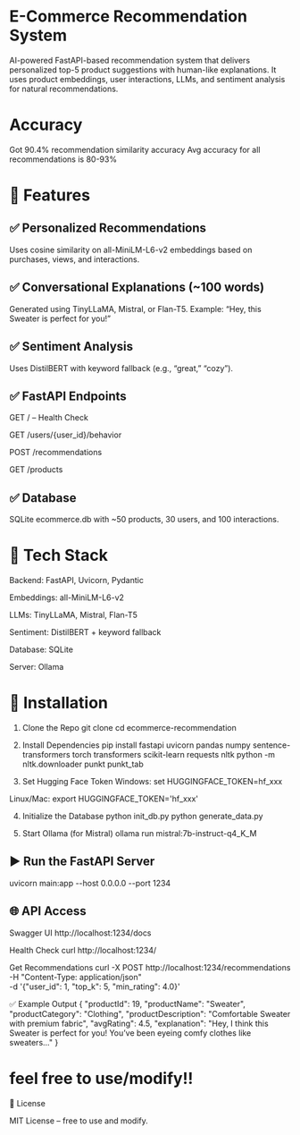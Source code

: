 # E-Commerce Recommendation System

AI-powered FastAPI-based recommendation system that delivers personalized top-5 product suggestions with human-like explanations. It uses product embeddings, user interactions, LLMs, and sentiment analysis for natural recommendations.

# Accuracy 
Got 90.4% recommendation similarity accuracy 
Avg accuracy for all recommendations is 80-93%

# 🚀 Features
## ✅ Personalized Recommendations

Uses cosine similarity on all-MiniLM-L6-v2 embeddings based on purchases, views, and interactions.

## ✅ Conversational Explanations (~100 words)

Generated using TinyLLaMA, Mistral, or Flan-T5.
Example: “Hey, this Sweater is perfect for you!”

## ✅ Sentiment Analysis

Uses DistilBERT with keyword fallback (e.g., “great,” “cozy”).

## ✅ FastAPI Endpoints

GET / – Health Check

GET /users/{user_id}/behavior

POST /recommendations

GET /products

## ✅ Database

SQLite ecommerce.db with ~50 products, 30 users, and 100 interactions.

# 🧠 Tech Stack

Backend: FastAPI, Uvicorn, Pydantic

Embeddings: all-MiniLM-L6-v2

LLMs: TinyLLaMA, Mistral, Flan-T5

Sentiment: DistilBERT + keyword fallback

Database: SQLite

Server: Ollama

# 🔧 Installation
1. Clone the Repo
git clone <repository-url>
cd ecommerce-recommendation

2. Install Dependencies
pip install fastapi uvicorn pandas numpy sentence-transformers torch transformers scikit-learn requests nltk
python -m nltk.downloader punkt punkt_tab

3. Set Hugging Face Token
Windows: 
set HUGGINGFACE_TOKEN=hf_xxx

Linux/Mac: 
export HUGGINGFACE_TOKEN='hf_xxx'

4. Initialize the Database
python init_db.py
python generate_data.py

5. Start Ollama (for Mistral)
ollama run mistral:7b-instruct-q4_K_M

## ▶️ Run the FastAPI Server
uvicorn main:app --host 0.0.0.0 --port 1234

## 🌐 API Access
Swagger UI
http://localhost:1234/docs

Health Check
curl http://localhost:1234/

Get Recommendations
curl -X POST http://localhost:1234/recommendations \
-H "Content-Type: application/json" \
-d '{"user_id": 1, "top_k": 5, "min_rating": 4.0}'

✅ Example Output
{
  "productId": 19,
  "productName": "Sweater",
  "productCategory": "Clothing",
  "productDescription": "Comfortable Sweater with premium fabric",
  "avgRating": 4.5,
  "explanation": "Hey, I think this Sweater is perfect for you! You’ve been eyeing comfy clothes like sweaters..."
}

# feel free to use/modify!!
📜 License

MIT License – free to use and modify.


